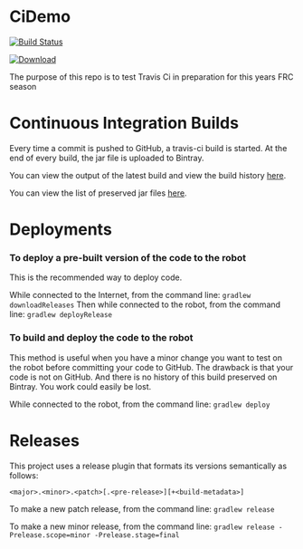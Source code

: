 # CiDemo

[![Build Status](http://dev.imjac.in/travis/FRC-1294/CiDemo)](https://travis-ci.org/FRC-1294/CiDemo)

[![Download](https://api.bintray.com/packages/johnrudolflewis/FRC-1294/CiDemo/images/download.svg)](https://bintray.com/johnrudolflewis/FRC-1294/CiDemo/_latestVersion)
 
The purpose of this repo is to test Travis Ci in preparation for this years FRC season

# Continuous Integration Builds
Every time a commit is pushed to GitHub, a travis-ci build is started. At the end of every build, the jar file is uploaded to Bintray.

You can view the output of the latest build and view the build history [here](https://travis-ci.org/FRC-1294/CiDemo).

You can view the list of preserved jar files [here](https://bintray.com/johnrudolflewis/FRC-1294/CiDemo/view).

# Deployments

### To deploy a pre-built version of the code to the robot
This is the recommended way to deploy code.

While connected to the Internet, from the command line: `gradlew downloadReleases`
Then while connected to the robot, from the command line: `gradlew deployRelease`

### To build and deploy the code to the robot
This method is useful when you have a minor change you want to test on the robot before committing your code to GitHub. The drawback is that your code is not on GitHub. And there is no history of this build preserved on Bintray. You work could easily be lost.

While connected to the robot, from the command line: `gradlew deploy`

# Releases
This project uses a release plugin that formats its versions semantically as follows:

`<major>.<minor>.<patch>[.<pre-release>][+<build-metadata>]`

To make a new patch release, from the command line: `gradlew release`

To make a new minor release, from the command line: `gradlew release -Prelease.scope=minor -Prelease.stage=final`
